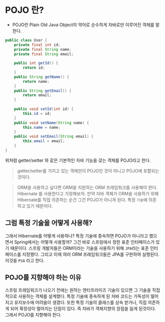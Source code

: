 # POJO 란?

* POJO란 Plain Old Java Object의 약어로 순수하게 자바로만 이루어진 객체를 말한다.

```java
public class User {
    private final int id;
    private final String name;
    private final String email;
    
    public int getId() {
    	return id;
    }
    public String getName() {
    	return name;
    }
    public String getEmail() {
    	return email;
    }
    
    public void setId(int id) {
    	this.id = id;
    }
    public void setName(String name) {
    	this.name = name;
    }
    public void setEmail(String email) {
    	this.email = email;
    }
}
```

위처럼 getter/setter 와 같은 기본적인 자바 기능을 갖는 객체를 POJO라고 한다.

> getter/setter를 가지고 있는 객체만이 POJO인 것이 아니고 POJO에 포함되는 것이다.

> ORM을 사용하고 싶다면 ORM을 지원하는 ORM 프레임워크를 사용해야 한다. Hibernate 를 사용한다고 가정해보자. 만약 자바 객체가 ORM을 사용하기 위해 Hibernate를 직접 의존하는 순간 그건 POJO가 아니게 된다. 특정 `기술`에 의존하고 있기 때문이다.

## 그럼 특정 기술을 어떻게 사용해?

그래서 Hibernate를 어떻게 사용하나? 특정 기술에 종속하면 POJO가 아니라고 했으면서 Spring에서는 어떻게 사용할까? 그건 바로 스프링에서 정한 표준 인터페이스가 있기 때문이다. 스프링 개발자들은 ORM이라는 기술을 사용하기 위해 `JPA`라는 표준 인터페이스를 지정했다. 그리고 이제 여러 ORM 프레임워크들은 JPA를 구현하여 실행된다. 이것을 `PSA` 라고 한다.

## POJO를 지향해야 하는 이유

스프링 프레임워크가 나오기 전에는 원하는 엔터프라이즈 기술이 있으면 그 기술을 직접적으로 사용하는 객체를 설계했다. 특정 기술에 종속하게 된 자바 코드는 가독성이 떨어지고 유지보수에 어려움이 생겼다. 또한 특정 기술의 클래스를 상속 받거나, 직접 의존하게 되어 확장성이 떨어지는 단점이 있다. 즉 자바가 객체지향의 장점을 잃게 된것이다. 그래서 POJO를 지향해야 한다.